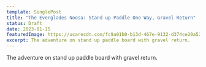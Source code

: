 ```yaml
---
template: SinglePost
title: "The Everglades Noosa: Stand up Paddle One Way, Gravel Return"
status: Draft
date: 2023-01-15
featuredImage: https://ucarecdn.com/fc9a01b0-b13d-467e-9132-d374ce20a52b/
excerpt: The adventure on stand up paddle board with gravel return.
---
```

The adventure on stand up paddle board with gravel return.
